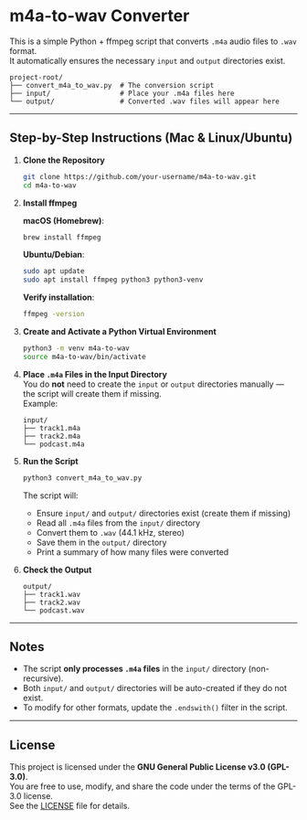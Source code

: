 # m4a-to-wav Converter

This is a simple Python + ffmpeg script that converts `.m4a` audio files to `.wav` format.  
It automatically ensures the necessary `input` and `output` directories exist.

```
project-root/
├── convert_m4a_to_wav.py  # The conversion script
├── input/                 # Place your .m4a files here
└── output/                # Converted .wav files will appear here
```

---

## Step-by-Step Instructions (Mac & Linux/Ubuntu)

1. **Clone the Repository**
   ```bash
   git clone https://github.com/your-username/m4a-to-wav.git
   cd m4a-to-wav
   ```

2. **Install ffmpeg**

   **macOS (Homebrew)**:
   ```bash
   brew install ffmpeg
   ```

   **Ubuntu/Debian**:
   ```bash
   sudo apt update
   sudo apt install ffmpeg python3 python3-venv
   ```

   **Verify installation**:
   ```bash
   ffmpeg -version
   ```

3. **Create and Activate a Python Virtual Environment**
   ```bash
   python3 -m venv m4a-to-wav
   source m4a-to-wav/bin/activate
   ```

4. **Place `.m4a` Files in the Input Directory**  
   You do **not** need to create the `input` or `output` directories manually — the script will create them if missing.  
   Example:
   ```
   input/
   ├── track1.m4a
   ├── track2.m4a
   └── podcast.m4a
   ```

5. **Run the Script**
   ```bash
   python3 convert_m4a_to_wav.py
   ```

   The script will:
   - Ensure `input/` and `output/` directories exist (create them if missing)
   - Read all `.m4a` files from the `input/` directory
   - Convert them to `.wav` (44.1 kHz, stereo)
   - Save them in the `output/` directory
   - Print a summary of how many files were converted

6. **Check the Output**
   ```
   output/
   ├── track1.wav
   ├── track2.wav
   └── podcast.wav
   ```

---

## Notes
- The script **only processes `.m4a` files** in the `input/` directory (non-recursive).
- Both `input/` and `output/` directories will be auto-created if they do not exist.
- To modify for other formats, update the `.endswith()` filter in the script.

---

## License
This project is licensed under the **GNU General Public License v3.0 (GPL-3.0)**.  
You are free to use, modify, and share the code under the terms of the GPL-3.0 license.  
See the [LICENSE](https://www.gnu.org/licenses/gpl-3.0.en.html) file for details.
